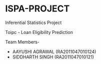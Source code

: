 # ISPA-PROJECT
Inferential Statistics Project 


Toipc - Loan Eligibility Prediction


Team Members-
 * AAYUSHI AGRAWAL (RA2011047010124)
 * SIDDHARTH SINGH (RA2011047010121)
